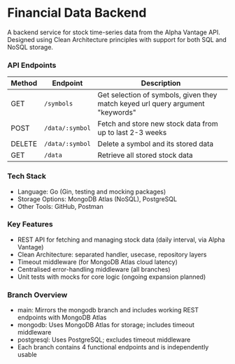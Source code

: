 # Financial Data Backend

A backend service for stock time-series data from the Alpha Vantage API. Designed using Clean Architecture principles with support for both SQL and NoSQL storage.
### API Endpoints
| Method | Endpoint        | Description                         |
| ------ | --------------- | ----------------------------------- |
| GET    | `/symbols`      | Get selection of symbols, given they match keyed url query argument "keywords"     |
| POST   | `/data/:symbol` | Fetch and store new stock data from up to last 2-3 weeks     |
| DELETE | `/data/:symbol` | Delete a symbol and its stored data |
| GET    | `/data`         | Retrieve all stored stock data      |
### Tech Stack
* Language: Go (Gin, testing and mocking packages)
* Storage Options: MongoDB Atlas (NoSQL), PostgreSQL
* Other Tools: GitHub, Postman
### Key Features
* REST API for fetching and managing stock data (daily interval, via Alpha Vantage)
* Clean Architecture: separated handler, usecase, repository layers
* Timeout middleware (for MongoDB Atlas cloud latency)
* Centralised error-handling middleware (all branches)
* Unit tests with mocks for core logic (ongoing expansion planned)
### Branch Overview
* main: Mirrors the mongodb branch and includes working REST endpoints with MongoDB Atlas
* mongodb: Uses MongoDB Atlas for storage; includes timeout middleware
* postgresql: Uses PostgreSQL; excludes timeout middleware
* Each branch contains 4 functional endpoints and is independently usable

